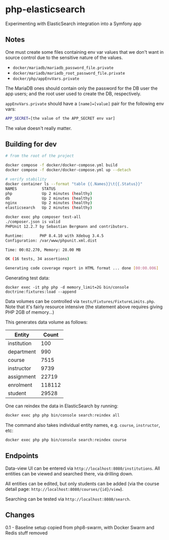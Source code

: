 # php-elasticsearch
Experimenting with ElasticSearch integration into a Symfony app

## Notes

One must create some files containing env var values that we don't want
in source control due to the sensitive nature of the values.

* `docker/mariadb/mariadb_password_file.private`
* `docker/mariadb/mariadb_root_password_file.private`
* `docker/php/appEnvVars.private`

The MariaDB ones should contain only the password for the DB user the app users;
and the root user used to create the DB, respectively.

`appEnvVars.private` should have a `[name]=[value]` pair for the following env vars:

```bash
APP_SECRET=[the value of the APP_SECRET env var]
```
The value doesn't really matter.


## Building for dev

```bash
# from the root of the project

docker compose -f docker/docker-compose.yml build
docker compose -f docker/docker-compose.yml up --detach

# verify stability
docker container ls --format "table {{.Names}}\t{{.Status}}"
NAMES           STATUS
php             Up 2 minutes (healthy)
db              Up 2 minutes (healthy)
nginx           Up 2 minutes (healthy)
elasticsearch   Up 2 minutes (healthy)

docker exec php composer test-all
./composer.json is valid
PHPUnit 12.2.7 by Sebastian Bergmann and contributors.

Runtime:       PHP 8.4.10 with Xdebug 3.4.5
Configuration: /var/www/phpunit.xml.dist

Time: 00:02.270, Memory: 28.00 MB

OK (16 tests, 34 assertions)

Generating code coverage report in HTML format ... done [00:00.006]
```
Generating test data:

```
docker exec -it php php -d memory_limit=2G bin/console doctrine:fixtures:load --append
```

Data volumes can be controlled via `tests/Fixtures/FixtureLimits.php`.
Note that it's fairly resource intensive (the statement above requires giving PHP 2GB of memory...)

This generates data volume as follows:

| Entity       | Count   |
|--------------|---------|
| institution  | 100     |
| department   | 990     |
| course       | 7515    |
| instructor   | 9739    |
| assignment   | 22719   |
| enrolment    | 118112  |
| student      | 29528   |

One can reindex the data in ElasticSearch by running:

```bash
docker exec php php bin/console search:reindex all
```

The command also takes individual entity names, e.g. `course`, `instructor`, etc:
```bash
docker exec php php bin/console search:reindex course
```

## Endpoints

Data-view UI can be entered via `http://localhost:8080/institutions`.
All entities can be viewed and searched there, via drilling down.

All entities can be edited, but only students can be added
(via the course detail page: `http://localhost:8080/courses/{id}/view`).

Searching can be tested via `http://localhost:8080/search`.


## Changes

0.1 - Baseline setup copied from php8-swarm, with Docker Swarm and Redis stuff removed
